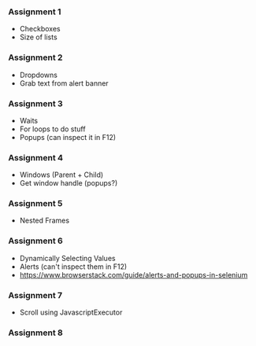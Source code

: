 ### Assignment 1
- Checkboxes
- Size of lists

### Assignment 2
- Dropdowns
- Grab text from alert banner

### Assignment 3
- Waits
- For loops to do stuff
- Popups (can inspect it in F12)

### Assignment 4
- Windows (Parent + Child)
- Get window handle (popups?)

### Assignment 5
- Nested Frames

### Assignment 6
- Dynamically Selecting Values
- Alerts (can't inspect them in F12)
- https://www.browserstack.com/guide/alerts-and-popups-in-selenium

### Assignment 7
- Scroll using JavascriptExecutor

### Assignment 8